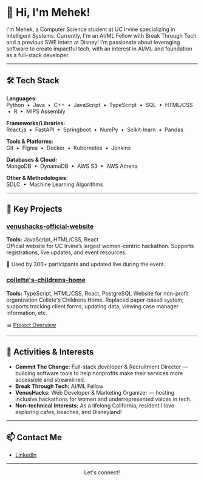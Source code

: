 <!-- MehekB's GitHub Profile README -->

# 👋 Hi, I'm Mehek!

I'm Mehek, a Computer Science student at UC Irvine specializing in Intelligent Systems. Currently, I'm an AI/ML Fellow with Break Through Tech and a previous SWE intern at Disney! I’m passionate about leveraging software to create impactful tech, with an interest in AI/ML and foundation as a full-stack developer.

---

## 🛠️ Tech Stack

**Languages:**  
Python &nbsp;•&nbsp; Java &nbsp;•&nbsp; C++ &nbsp;•&nbsp; JavaScript &nbsp;•&nbsp; TypeScript &nbsp;•&nbsp; SQL &nbsp;•&nbsp; HTML/CSS &nbsp;•&nbsp; R &nbsp;•&nbsp; MIPS Assembly

**Frameworks/Libraries:**  
React.js &nbsp;•&nbsp; FastAPI &nbsp;•&nbsp; Springboot &nbsp;•&nbsp; NumPy &nbsp;•&nbsp; Scikit-learn &nbsp;•&nbsp; Pandas

**Tools & Platforms:**  
Git &nbsp;•&nbsp; Figma &nbsp;•&nbsp; Docker &nbsp;•&nbsp; Kubernetes &nbsp;•&nbsp; Jenkins

**Databases & Cloud:**  
MongoDB &nbsp;•&nbsp; DynamoDB &nbsp;•&nbsp; AWS S3 &nbsp;•&nbsp; AWS Athena

**Other & Methodologies:**  
SDLC &nbsp;•&nbsp; Machine Learning Algorithms

---

## 🚀 Key Projects

### [venushacks-official-website](https://github.com/WICS-UCI/venushacks)
**Tools:** JavaScript, HTML/CSS, React  
Official website for UC Irvine’s largest women-centric hackathon. Supports registrations, live updates, and event resources.  
  
🎉 Used by 300+ participants and updated live during the event.

### [collette's-childrens-home](https://github.com/ctc-uci/cch)
**Tools:** TypeScript, HTML/CSS, React, PostgreSQL
Website for non-profit organization Collete's Childrens Home. Replaced paper-based system; supports tracking client forms, updating data, viewing case manager information, etc.  
  
📊 [Project Overview](https://medium.com/@committhechange.uci/project-overview-colettes-children-s-home-ee60b1cb42ba)

---

## 🌊 Activities & Interests

- **Commit The Change:** Full-stack developer & Recruitment Director — building software tools to help nonprofits make their services more accessible and streamlined.
- **Break Through Tech:** AI/ML Fellow
- **VenusHacks:** Web Developer & Marketing Organizer — hosting inclusive hackathons for women and underrepresented voices in tech.
- **Non-technical Interests:** As a lifelong California, resident I love exploring cafes, beaches, and Disneyland! 

---

## 📫 Contact Me

- [LinkedIn](https://www.linkedin.com/in/mehek-bhatnagar-b81504245/)

---

<p align="center" style="font-size:14px">
Let's connect!
</p>
